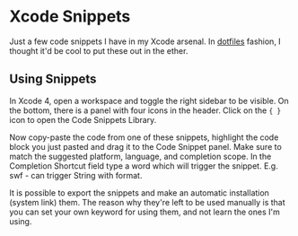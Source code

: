 # Xcode Snippets

Just a few code snippets I have in my Xcode arsenal. In [dotfiles](http://dotfiles.org/) fashion, I thought it'd be cool to put these out in the ether.

## Using Snippets

In Xcode 4, open a workspace and toggle the right sidebar to be visible. On the bottom, there is a panel with four icons in the header. Click on the `{ }` icon to open the Code Snippets Library.

Now copy-paste the code from one of these snippets, highlight the code block you just pasted and drag it to the Code Snippet panel. Make sure to match the suggested platform, language, and completion scope.
In the Completion Shortcut field type a word which will trigger the snippet. E.g. swf - can trigger String with format.


It is possible to export the snippets and make an automatic installation (system link) them.
The reason why they're left to be used manually is that you can set your own keyword for using them, and not learn the ones I'm using.
